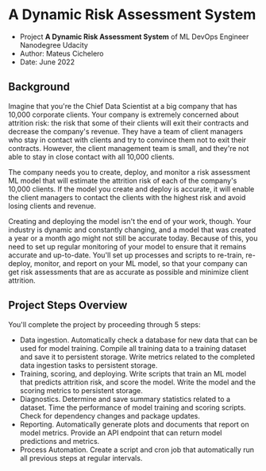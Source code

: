 # A Dynamic Risk Assessment System

- Project **A Dynamic Risk Assessment System** of ML DevOps Engineer Nanodegree Udacity
- Author: Mateus Cichelero
- Date: June 2022

## Background
Imagine that you're the Chief Data Scientist at a big company that has 10,000 corporate clients. Your company is extremely concerned about attrition risk: the risk that some of their clients will exit their contracts and decrease the company's revenue. They have a team of client managers who stay in contact with clients and try to convince them not to exit their contracts. However, the client management team is small, and they're not able to stay in close contact with all 10,000 clients.

The company needs you to create, deploy, and monitor a risk assessment ML model that will estimate the attrition risk of each of the company's 10,000 clients. If the model you create and deploy is accurate, it will enable the client managers to contact the clients with the highest risk and avoid losing clients and revenue.

Creating and deploying the model isn't the end of your work, though. Your industry is dynamic and constantly changing, and a model that was created a year or a month ago might not still be accurate today. Because of this, you need to set up regular monitoring of your model to ensure that it remains accurate and up-to-date. You'll set up processes and scripts to re-train, re-deploy, monitor, and report on your ML model, so that your company can get risk assessments that are as accurate as possible and minimize client attrition.

## Project Steps Overview
You'll complete the project by proceeding through 5 steps:

- Data ingestion. Automatically check a database for new data that can be used for model training. Compile all training data to a training dataset and save it to persistent storage. Write metrics related to the completed data ingestion tasks to persistent storage.
- Training, scoring, and deploying. Write scripts that train an ML model that predicts attrition risk, and score the model. Write the model and the scoring metrics to persistent storage.
- Diagnostics. Determine and save summary statistics related to a dataset. Time the performance of model training and scoring scripts. Check for dependency changes and package updates.
- Reporting. Automatically generate plots and documents that report on model metrics. Provide an API endpoint that can return model predictions and metrics.
- Process Automation. Create a script and cron job that automatically run all previous steps at regular intervals.
